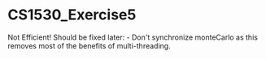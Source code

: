 # CS1530_Exercise5

Not Efficient!
Should be fixed later:
       - Don't synchronize monteCarlo as this removes most of the benefits of multi-threading.
